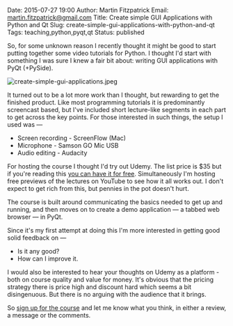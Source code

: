 Date: 2015-07-27 19:00
Author: Martin Fitzpatrick
Email: martin.fitzpatrick@gmail.com
Title: Create simple GUI Applications with Python and Qt
Slug: create-simple-gui-applications-with-python-and-qt
Tags: teaching,python,pyqt,qt
Status: published

So, for some unknown reason I recently thought it might be good to start 
putting together some video tutorials for Python.  I thought I'd start with 
something I was sure I knew a fair bit about: writing GUI applications with 
PyQt (+PySide). 

![create-simple-gui-applications.jpeg](/images/create-simple-gui-applications.jpeg)

It turned out to be a lot more work than I thought, but rewarding to get the
finished product. Like most programming tutorials it is predominantly screencast
based, but I've included short lecture-like segments in each part to get
across the key points. For those interested in such things, the setup I used was —

* Screen recording - ScreenFlow (Mac)
* Microphone - Samson GO Mic USB
* Audio editing - Audacity

For hosting the course I thought I'd try out Udemy. The list price is $35
but if you're reading this [you can have it for free](https://www.udemy.com/create-simple-gui-applications-with-python-and-qt/?couponCode=BLOG2015). Simultaneously I'm
hosting free previews of the lectures on YouTube to see how it all works out. I don't
expect to get rich from this, but pennies in the pot doesn't hurt.

The course is built around communicating the basics needed to get up and running, and then moves on to create a demo application — a tabbed web browser — in PyQt.

Since it's my first attempt at doing this I'm more interested in getting 
good solid feedback on — 

* Is it any good?
* How can I improve it.  

I would also be interested to hear your thoughts on Udemy as a platform - both
on course quality and value for money. It's obvious that the pricing
strategy there is price high and discount hard which seems a bit disingenuous.
But there is no arguing with the audience that it brings. 

So [sign up for the course](https://www.udemy.com/create-simple-gui-applications-with-python-and-qt/?couponCode=BLOG2015)
and let me know what you think, in either a review, a message or the comments.


